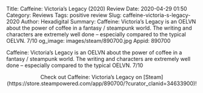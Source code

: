 Title: Caffeine: Victoria’s Legacy (2020) Review
Date: 2020-04-29 01:50
Category: Reviews
Tags: positive review
Slug: caffeine-victoria-s-legacy-2020
Author: Hexadigital
Summary: Caffeine: Victoria’s Legacy is an OELVN about the power of coffee in a fantasy / steampunk world. The writing and characters are extremely well done – especially compared to the typical OELVN. 7/10
og_image: images/steam/890700.jpg
Appid: 890700

Caffeine: Victoria’s Legacy is an OELVN about the power of coffee in a fantasy / steampunk world. The writing and characters are extremely well done – especially compared to the typical OELVN. 7/10

<center>Check out Caffeine: Victoria’s Legacy on [Steam](https://store.steampowered.com/app/890700/?curator_clanid=34633900)!</center>
